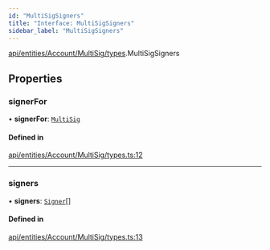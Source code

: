 ```yaml
---
id: "MultiSigSigners"
title: "Interface: MultiSigSigners"
sidebar_label: "MultiSigSigners"
---
```


[api/entities/Account/MultiSig/types](../../../../../../../modules/API/Entities/Account/MultiSig/Types/Types.md).MultiSigSigners

## Properties

### signerFor

• **signerFor**: [`MultiSig`](../../../../../../../classes/API/Entities/Account/MultiSig/MultiSig.md)

#### Defined in

[api/entities/Account/MultiSig/types.ts:12](https://github.com/PolymeshAssociation/polymesh-sdk/blob/fe2e6dd1d/src/api/entities/Account/MultiSig/types.ts#L12)

___

### signers

• **signers**: [`Signer`](../../../../../../../modules/API/Entities/Types/Types.md#signer)[]

#### Defined in

[api/entities/Account/MultiSig/types.ts:13](https://github.com/PolymeshAssociation/polymesh-sdk/blob/fe2e6dd1d/src/api/entities/Account/MultiSig/types.ts#L13)
